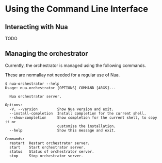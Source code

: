 # Using the Command Line Interface

## Interacting with Nua

TODO

## Managing the orchestrator

Currently, the orchestrator is managed using the following commands.

These are normallay not needed for a regular use of Nua.

```
$ nua-orchestrator --help
Usage: nua-orchestrator [OPTIONS] COMMAND [ARGS]...

  Nua orchestrator server.

Options:
  -V, --version         Show Nua version and exit.
  --install-completion  Install completion for the current shell.
  --show-completion     Show completion for the current shell, to copy it or
                        customize the installation.
  --help                Show this message and exit.

Commands:
  restart  Restart orchestrator server.
  start    Start orchestrator server.
  status   Status of orchestrator server.
  stop     Stop orchestrator server.
```